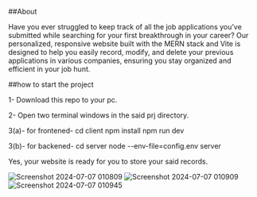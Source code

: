 
##About

Have you ever struggled to keep track of all the job applications you’ve submitted while searching for your first breakthrough in your career? Our personalized, responsive website built with the MERN stack and Vite is designed to help you easily record, modify, and delete your previous applications in various companies, ensuring you stay organized and efficient in your job hunt.

##how to start the project

1- Download this repo to your pc.

2- Open two terminal windows in the said prj directory.

3(a)- for frontened-
cd client
npm install
npm run dev

3(b)- for backened-
cd server
node --env-file=config.env server

Yes, your website is ready for you to store your said records. 

![Screenshot 2024-07-07 010809](https://github.com/21Harshit/jobTracker/assets/102530537/769da7ee-b968-441f-befd-9ae6d8ffb1c5)
![Screenshot 2024-07-07 010909](https://github.com/21Harshit/jobTracker/assets/102530537/8ccd4a83-f1a7-4427-87b8-1aa15d7f78ad)
![Screenshot 2024-07-07 010945](https://github.com/21Harshit/jobTracker/assets/102530537/21e11b35-a604-47cf-82bc-a42e7e2e5440)
